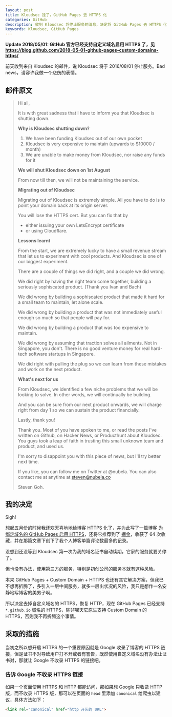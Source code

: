 ```yaml
---
layout: post
title: Kloudsec 挂了，GitHub Pages 去 HTTPS 化
categories: GitHub
description: 收到 Kloudsec 将停止服务的消息，决定将 GitHub Pages 去 HTTPS 化。
keywords: Kloudsec, GitHub Pages
---
```


**Update 2018/05/01: GitHub 官方已经支持自定义域名启用 HTTPS 了，见 <https://blog.github.com/2018-05-01-github-pages-custom-domains-https/>**

前天收到来自 Kloudsec 的邮件，说 Kloudsec 将于 2016/08/01 停止服务。Bad news，请容许我做一个悲伤的表情。

## 邮件原文

> Hi all,
>
> It is with great sadness that I have to inform you that Kloudsec is shutting down.
>
> **Why is Kloudsec shutting down?**
>
> 1. We have been funding Kloudsec out of our own pocket
> 2. Kloudsec is very expensive to maintain (upwards to $10000 / month)
> 3. We are unable to make money from Kloudsec, nor raise any funds for it
>
> **We will shut Kloudsec down on 1st August**
>
> From now till then, we will not be maintaining the service.
>
> **Migrating out of Kloudsec**
>
> Migrating out of Kloudsec is extremely simple. All you have to do is to point your domain back at its origin server.
>
> You will lose the HTTPS cert. But you can fix that by
>
> * either issuing your own LetsEncrypt certificate
> * or using Cloudflare.
>
> **Lessons learnt**
>
> From the start, we are extremely lucky to have a small revenue stream that let us to experiment with cool products. And Kloudsec is one of our biggest experiment.
>
> There are a couple of things we did right, and a couple we did wrong.
>
> We did right by having the right team come together, building a seriously sophiscated product. (Thank you Ivan and Bach)
>
> We did wrong by building a sophiscated product that made it hard for a small team to maintain, let alone scale.
>
> We did wrong by building a product that was not immediately useful enough so much so that people will pay for.
>
> We did wrong by building a product that was too expensive to maintain.
>
> We did wrong by assuming that traction solves all ailments. Not in Singapore, you don't. There is no good venture money for real hard-tech software startups in Singapore.
>
> We did right with pulling the plug so we can learn from these mistakes and work on the next product.
>
> **What's next for us**
>
> From Kloudsec, we identified a few niche problems that we will be looking to solve. In other words, we will continually be building.
>
> And you can be sure from our next product onwards, we will charge right from day 1 so we can sustain the product financially.
>
> Lastly, thank you!
>
> Thank you. Most of you have spoken to me, or read the posts I've written on Github, on Hacker News, or Producthunt about Kloudsec. You guys took a leap of faith in trusting this small unknown team and product, and used us.
>
> I'm sorry to disappoint you with this piece of news, but I'll try better next time.
>
> If you like, you can follow me on Twitter at @nubela. You can also contact me at anytime at <steven@nubela.co>
>
> Steven Goh.

## 我的决定

Sigh!

想起五月份的时候我还欢天喜地地给博客 HTTPS 化了，并为此写了一篇博客 [为绑定域名的 GitHub Pages 启用 HTTPS](https://koalai.org/2016/05/21/enable-https-for-github-pages/)，还将它推荐到了 [掘金](http://gold.xitu.io/entry/574f7ea17db2a20055c3b818/detail)，收获了 64 次收藏，并在那篇文章下创下了我个人博客单篇评论数最多的记录。

没想到还没等到 Kloudsec 第一次为我的域名证书自动续期，它家的服务就要关停了。

但也没有办法，使用第三方的服务，特别是初创公司的服务本就有这种风险。

本来 GitHub Pages + Custom Domain + HTTPS 也还有其它解决方案，但我已不想再折腾了，多引入一层中间服务，就多一层出状况的风险，我只是想作一名安静地写博客的美男子啊。

所以决定去掉自定义域名的 HTTPS，恢复 HTTP，现在 GitHub Pages 已经支持 `*.github.io` 域名的 HTTPS，除非哪天它原生支持 Custom Domain 的 HTTPS，否则我不再折腾这个事情。

## 采取的措施

当初之所以想开启 HTTPS 的一个重要原因就是 Google 收录了博客的 HTTPS 链接，但是证书不对导致用户打不开或者有警告，既然使用自定义域名没有办法让证书对，那就让 Google 不收录 HTTPS 的链接吧。

### 告诉 Google 不收录 HTTPS 链接

如果一个页面使用 HTTPS 和 HTTP 都能访问，那如果想 Google 只收录 HTTP 版，而不收录 HTTPS 版，那可以在页面的 `head` 里添加 `canonical` 给爬虫以建议，具体方法如下：

```html
<link rel="canonical" href="http 开头的 URL">
```
